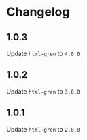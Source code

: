# Changelog

## 1.0.3

Update `html-gren` to `4.0.0`

## 1.0.2

Update `html-gren` to `3.0.0`

## 1.0.1

Update `html-gren` to `2.0.0`
